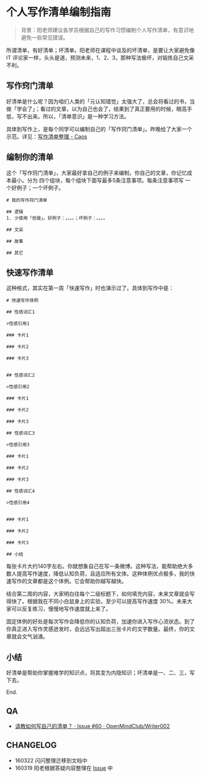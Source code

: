# 个人写作清单编制指南

>背景：阳老师建议各学员根据自己的写作习惯编制个人写作清单，有意识地避免一些常见错误。

所谓清单，有好清单；坏清单。阳老师在课程中谈及的坏清单，是要让大家避免像 IT 评论家一样，头头是道，预测未来，1、2、3，那种写法极坏，对锻炼自己文采不利。

## 写作窍门清单

好清单是什么呢？因为咱们人类的「元认知错觉」太强大了，总会将看过的书，当做「学会了」；看过的文章，以为自己也会了，结果到了真正要用的时候，眼高手低，写不出来。所以，「清单意识」是一种学习方法。

具体到写作上，是每个同学可以编制自己的「写作窍门清单」。昨晚给了大家一个示范。详见：[写作清单整理 - Caos](https://www.zybuluo.com/caos/note/146926)


## 编制你的清单

这个「写作窍门清单」，大家最好拿自己的例子来编制，你自己的文章，你记忆成本最小。分为 四个组块，每个组块下面写最多5条注意事项。每条注意事项写 一个好例子；一个坏例子。

	# 我的写作窍门清单
	
	## 逻辑
	1. 少使用「但是」。好例子：。。。。；坏例子：。。。。
	
	## 文采
	
	## 故事
	
	## 其它


## 快速写作清单

这种格式，其实在第一周「快速写作」时也演示过了。具体到写作中是：

	# 快速写作体例
	
	## 性感词汇1
	
	>性感引用1
	
	### 卡片1
	
	### 卡片2
	
	### 卡片3
	
	
	## 性感词汇2
	
	>性感引用2
	
	### 卡片1
	
	### 卡片2
	
	### 卡片3
	
	## 性感词汇3
	
	>性感引用3
	
	### 卡片1
	
	### 卡片2
	
	### 卡片3
	
	## 性感词汇4
	
	>性感引用4
	
	
	### 卡片1
	
	### 卡片2
	
	### 卡片3
	
	## 小结
	
每张卡片大约140字左右。你就想象自己在写一条微博。这种写法，能帮助绝大多数人提高写作速度，降低认知负荷，且适应所有文体。这种体例优点极多，我的快速写作的文章都是这个体例。它会帮助你越写越快。

结合第二周的内容，大家明白往每个二级标题下，如何填充内容，未来文章就会写得快了。根据我在不同小白鼠身上的实验，至少可以提高写作速度 30%。未来大家可以反复练习，慢慢地写作速度就上来了。

固定体例的好处是每次写作会降低你的认知负荷，加速你进入写作心流状态。到了你真正进入写作灵感迸发时，会远远写出超出三张卡片的文字数量。最终，你的文章就会文气汹涌。

## 小结

好清单是帮助你掌握难学的知识点，将其变为内隐知识；坏清单是一、二、三，写下去。

End.

## QA 

- [请教如何写自己的清单？ · Issue #60 · OpenMindClub/Writer002](https://github.com/OpenMindClub/Writer002/issues/60)

## CHANGELOG

- 160322 闪闪整理迁移到文档中
- 160319 阳老根据答疑内容整理在 [Issue](https://github.com/OpenMindClub/Writer002/issues/58) 中

